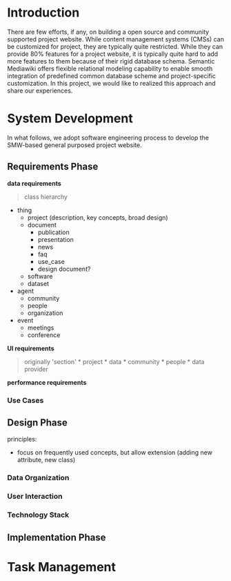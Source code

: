 # Introduction #
There are few efforts, if any, on building a open source and community supported project website. While content management systems (CMSs) can be customized for project, they are typically quite restricted. While they can provide 80% features for a project website, it is typically quite hard to add more features to them because of their rigid database schema. Semantic Mediawiki offers flexible relational modeling capability to enable smooth integration of predefined common database scheme and project-specific customization. In this project, we would like to realized this approach and share our experiences.


# System Development #
In what follows, we adopt software engineering process to develop the SMW-based general purposed project website.

## Requirements Phase ##
**data requirements**
> class hierarchy
  * thing
    * project (description, key concepts, broad design)
    * document
      * publication
      * presentation
      * news
      * faq
      * use\_case
      * design document?
    * software
    * dataset
  * agent
    * community
    * people
    * organization
  * event
    * meetings
    * conference

**UI requirements**
> originally 'section'
    * project
    * data
    * community
      * people
      * data provider


**performance requirements**

### Use Cases ###

## Design Phase ##
principles:
  * focus on frequently used concepts, but allow extension (adding new attribute, new class)

### Data Organization ###

### User Interaction ###

### Technology Stack ###

## Implementation Phase ##


# Task Management #